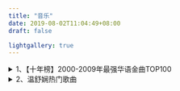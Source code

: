 ```yaml
---
title: "音乐"
date: 2019-08-02T11:04:49+08:00
draft: false

lightgallery: true
---
```


<details>
<summary>1、【十年榜】2000-2009年最强华语金曲TOP100</summary>

{{< music "https://music.163.com/#/playlist?id=7305086892" >}}

> 视频极简版

{{< bilibili BV1ju41197xh >}}

</details>

<details>
<summary>2、温舒娴热门歌曲</summary>

> 单推

{{< music "https://music.163.com/#/song?id=1872856513" >}}

{{< music "https://music.163.com/#/artist?id=34522228" >}}
</details>
